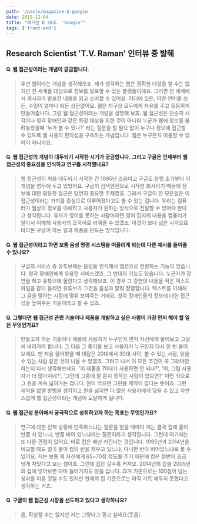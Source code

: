 ```yaml
---
path: '/posts/magazine-b-google'
date: 2015-12-04
title: "매거진 B 28호. 'Google'"
tags: ['front-end']
---
```


## Research Scientist 'T.V. Raman' 인터뷰 중 발췌

#### Q. 웹 접근성이라는 개념이 궁금합니다.

> 우선 웹이라는 개념을 생각해보죠. 제가 생각하는 웹은 정확한 대상을 알 수는 없지만 전 세계를 대상으로 정보를 발표할 수 있는 플랫폼이에요.
> 그러면 전 세계에서 게시자가 발표한 내용을 읽고 소비할 수 있어요. 어디에 있든, 어떤 언어를 쓰든, 수입이 얼마나 되든 상관없어요. 
> 웹은 지구상 모두에게 자유를 주고 동등하게 만들어줍니다. 그럼 웹 접근성이라는 개념을 설명해 보죠. 웹 접근성은 단순히 시각이나 청각 장애인과 같은 특정 대상을 위한 것이 아니라 누군가 웹에 정보를 올려놓았을때 '누가 볼 수 있나?' 라는 질문을 할 필요 없이 누구나 정보에 접근할 수 있도록 웹 사용의 편의성을 구축하는 개념입니다. 웹은 누구든지 이용할 수 있어야 하니까요.

#### Q. 웹 접근성의 개념이 대두되기 시작한 시기가 궁금합니다. 그리고 구글은 언제부터 웹 접근성의 중요성을 인식하고 연구를 시작했나요?

> 웹 접근성이 처음 대두되기 시작한 건 1995년 즈음이고 구글도 창립 초기부터 이 개념을 염두에 두고 있었어요. 구글이 검색엔진으로 시작한 회사이기 때문에 정보에 대한 평등한 접근은 당연히 중요한 주제였죠. 그래서 구글이 한 모든일은 이 접근성이라는 가치를 중심으로 이루어졌다고도 볼 수 있는 겁니다. 우리는 컴퓨터가 웹상의 정보를 이해하고 사용자가 원하는 방식으로 전달할 수 있어야 한다고 생각합니다. 유저가 영어를 못하는 사람이라면 영어 잡지의 내용을 컴퓨터가 알아서 이해해 사용자의 모국어로 바꿔줄 수 있겠죠. 이것이 보다 넓은 시각으로 바라본 구글이 하는 일과 제품을 만드는 방식입니다.   

#### Q. 웹 접근성이라고 하면 보통 음성 명령 시스템을 떠올리게 되는데 다른 예시를 들어줄 수 있나요?   

> 구글의 서비스 중 유투브에는 음성을 인식해서 캡션으로 전환하는 기능이 있습니다. 청각 장애인에게 유용한 서비스겠죠. 그 반대의 기능도 있습니다.
> 누군가가 강연을 하고 유튜브에 올렸다고 생각해보죠. 이 경우 그 강연의 내용을 적은 텍스트 파일을 같이 올리면 유튜브가 그것을 음성과 맞춰 정렬합니다.
> 텍스트를 이해해 그 글을 말하는 시점에 맞춰 보여주는 거에요. 청각 장애인들의 정보에 대한 접근성을 높여주는 기술이라고 할 수 있죠.

#### Q. 그렇다면 웹 접근성 관련 기술이나 제품을 개발하고 싶은 사람이 가장 먼저 해야 할 일은 무엇인가요?

> 만들고자 하는 기술이나 제품의 사용자가 누구인지 먼저 자신에게 물어보고 그걸 써 내려가야 합니다. 그 다음 그 종이를 보고 사용자가 누구인지 다시 한 번 물어보세요. 맨 처음 물어봤을 때 대답은 20대에서 30대 사이, 볼 수 있는 사람, 읽을 수 있는 사람 같은 것이 나올 수 있겠죠. 그러고 나서 이 모든 조건이 꼭 그래야만 하는지 다시 생각해보세요. '이 제품을 70대가 사용하면 안 되나?', '어, 그럼 사용자가 더 많아지네?', '그런데 그중에 잘 듣지 못하는 사람이 있으면?' 이런 식으로 그 원을 계속 넓혀가는 겁니다. 원이 작으면 그만큼 제약이 많다는 뜻이죠. 그런 제약을 없앨 방법을 생각하고 원을 넓히면 더 많은 사용자에게 닿을 수 있고 자연스럽게 웹 접근성이라는 개념에 도달하게 됩니다.

#### Q. 웹 접근성 분야에서 궁극적으로 성취하고자 하는 목표는 무엇인가요?

> 연구에 대한 진척 상황에 만족하느냐는 질문을 받을 때마다 저는 결국 컵에 물이 반쯤 차 있느냐, 반쯤 비어 있느냐라는 질문이라고 생각합니다. 
> 그런데 여기에는 또 다른 관점이 있어요. 바로 컵은 매년 커진다는 것입니다. 1995년과 2014년을 비교할 때도 결국 물이 컵의 반을 채우고 있느냐, 아니면 반이 비어있느냐로 볼 수 있어요. 저는 보통 제 자신에게 65~70점 정도를 주기 때문에 컵은 절반이 조금 넘게 차있다고 보는 셈이죠. 그런데 컵은 갈수록 커져요.
> 2014년의 컵을 2005년의 컵에 넣어보면 아마 들어가지도 않을 겁니다. 과거 기준으로는 100점이 넘는 성과를 이룬 것일 수도 있지만 현재의 컵 기준으로는 아직 가득 채우지 못했다고 생각하는 거죠.

#### Q. 구글이 웹 접근성 시장을 선도하고 있다고 생각하나요?

> 음, 확실할 수는 없지만 저는 그렇다고 믿고 싶네요(웃음).

